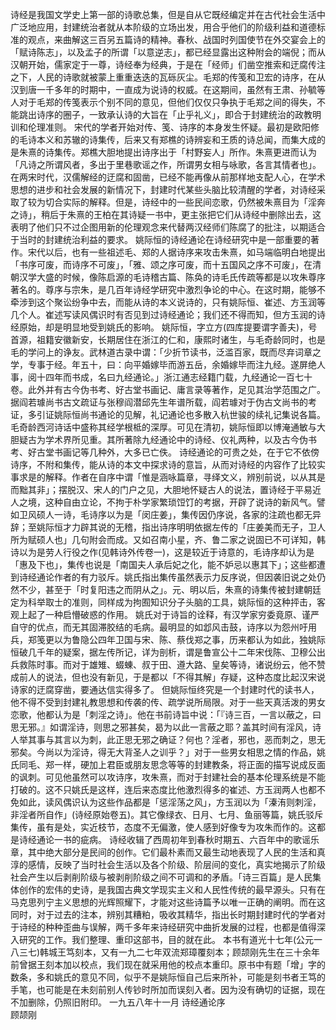 <!-- { "loadSidebar": true } -->
诗经是我国文学史上第一部的诗歌总集，但是自从它既经编定并在古代社会生活中广泛地应用，封建统治者就从本阶级的立场出发，用合乎他们的阶级利益和道德标准的观点，来曲解这三百另五篇诗的精神。春秋、战国时列国使节在外交宴会上的「赋诗陈志」，以及孟子的所谓「以意逆志」，都已经显露出这种附会的端倪；而从汉朝开始，儒家定于一尊，诗经奉为经典，于是在「经师」们凿空推索和迂腐传注之下，人民的诗歌就被蒙上重重迭迭的瓦砾灰尘。毛郑的传笺和卫宏的诗序，在从汉到唐一千多年的时期中，一直成为说诗的权威。在这期间，虽然有王肃、孙毓等人对于毛郑的传笺表示个别不同的意见，但他们仅仅只争执于毛郑之间的得失，不能跳出诗序的圈子，一致承认诗的大旨在「止乎礼义」，即合于封建统治的政教明训和伦理准则。
宋代的学者开始对传、笺、诗序的本身发生怀疑。最初是欧阳修的毛诗本义和苏辙的诗集传，后来又有郑樵的诗辨妄和王质的诗总闻，而集大成的是朱熹的诗集传。郑樵大胆地提出诗序出于「村野妄人」所作。朱熹更进而认为「凡诗之所谓风者，多出于里巷歌谣之作，所谓男女相与咏歌，各言其情者也」。在两宋时代，汉儒解经的迂腐和固凿，已经不能再像从前那样地支配人心，在学术思想的进步和社会发展的新情况下，封建时代某些头脑比较清醒的学者，对诗经采取了较为切合实际的解释。但是，诗经中的一些民间恋歌，仍然被朱熹目为「淫奔之诗」，稍后于朱熹的王柏在其诗疑一书中，更主张把它们从诗经中删除出去，这表明了他们只不过企图用新的伦理观念来代替两汉经师们陈腐了的批注，以期适合于当时的封建统治利益的要求。
姚际恒的诗经通论在诗经研究中是一部重要的著作。宋代以后，也有一些祖述毛、郑的人据诗序来攻击朱熹，如马端临明白地提出「书序可废，而诗序不可废」，「雅、颂之序可废，而十五国风之序不可废」，在清朝汉学大盛的时候，像陈启源的毛诗稽古篇、陈奂的诗毛氏传疏等都是以攻朱尊序著名的。尊序与宗朱，是几百年诗经学研究中激烈争论的中心。在这时期，能够不牵涉到这个聚讼纷争中去，而能从诗的本义说诗的，只有姚际恒、崔述、方玉润等几个人。崔述写读风偶识时有否见到过诗经通论；我们还不得而知，但方玉润的诗经原始，却是明显地受到姚氏的影响。 
姚际恒，字立方(四库提要谓字善夫)，号首源，祖籍安徽新安，长期居住在浙江的仁和，康熙时诸生，与毛奇龄同时，也是毛的学问上的诤友。武林道古录中谓：「少折节读书，泛滥百家，既而尽弃词章之学，专事于经。年五十，曰：向平婚嫁毕而游五岳，余婚嫁毕而注九经。遂屏绝人事，阅十四年而书成，名曰九经通论。」浙江通志经籍门载，九经通论一百七十卷。此外并有古今伪书考、好古堂书画记、庸言录等著作，足见其治学范围之广。据阎若璩尚书古文疏证与张穆阎潜邱先生年谱所载，阎若璩对于伪古文尚书的考证，多引证姚际恒尚书通论的见解，礼记通论也多散入杭世骏的续礼记集说各篇。毛奇龄西河诗话中盛称其经学根柢的深厚。可见在清初，姚际恒即以博淹通敏与大胆疑古为学术界所见重。其所著除九经通论中的诗经、仪礼两种，以及古今伪书考、好古堂书画记等几种外，大多已亡佚。
诗经通论的可贵之处，在于它不依傍诗序，不附和集传，能从诗的本文中探求诗的意旨，从而对诗经的内容作了比较实事求是的解释。作者在自序中谓「惟是涵咏篇章，寻绎文义，辨别前说，以从其是而黜其非」；摆脱汉、宋人的门户之见，大胆地怀疑古人的说法，置诗经于平易近人之境，这种自由立论，不拘于朴学家繁琐饾饤的考据，开辟了说诗的新风气。譬如卫风硕人一诗，毛诗序以为是「闵庄姜」，集传因仍序说，各家的注疏也都无异辞；至姚际恒才力辟其说的无稽，指出诗序明明依据左传的「庄姜美而无子，卫人所为赋硕人也」几句附会而成。又如召南小星，齐、鲁二家之说固已不可详知，韩诗以为是劳人行役之作(见韩诗外传卷一)，这是较近于诗意的，毛诗序却认为是「惠及下也」，集传也说是「南国夫人承后妃之化，能不妒忌以惠其下」；这些都遭到诗经通论作者的有力驳斥。姚氏指出集传虽然表示力反序说，但因袭旧说之处仍然不少，甚至于「时复阳违之而阴从之」。元、明以后，朱熹的诗集传被封建朝廷定为科举取士的准则，同样成为拘囿知识分子头脑的工具，姚际恒的这种抨击，客观上起了一种启懵破惑的作用。
姚氏对于诗旨的诠释，有汉学家穷委竟原、谨严自守的优点，而无其固滞胶结的毛病。最明显的如邶风击鼓，诗序以为怨州吁用兵，郑笺更以为鲁隐公四年卫国与宋、陈、蔡伐郑之事，历来都认为如此，独姚际恒破几千年的疑案，据左传所记，详为剖析，谓是鲁宣公十二年宋伐陈、卫穆公出兵救陈时事。而对于雄雉、蝃蝀、叔于田、遵大路、皇矣等诗，诸说纷云，他不赞成前人的说法，但也没有新见，于是都以「不得其解」存疑，这种态度比起汉宋说诗家的迂腐穿凿，要通达信实得多了。
但姚际恒终究是一个封建时代的读书人，他不得不受到封建礼教思想和传袭的传、疏学说所局限。对于一些天真活泼的男女恋歌，他都认为是「刺淫之诗」。他在书前诗旨中说：「『诗三百，一言以蔽之，曰思无邪。』如谓淫诗，则思之邪甚矣，曷为以此一言蔽之耶？盖其时间有淫风，诗人举其事与其言以为刺，此正思无邪之确证？何也？淫者，邪也，恶而刺之，思无邪矣。今尚以为淫诗，得无大背圣人之训乎？」对于一些男女相思之情的作品，姚氏同毛、郑一样，硬加上君臣或朋友思念等等的封建教条，将正面的描写说成反面的讽刺。可见他虽然可以攻诗序，攻朱熹，而对于封建社会的基本伦理系统是不能打破的。这不只姚氏是这样，连后来态度比他激烈得多的崔述、方玉润两人也都不免如此，读风偶识认为这些作品都是「惩淫荡之风」，方玉润以为「溱洧则刺淫，非淫者所自作」(诗经原始卷五)。其它像绿衣、日月、七月、鱼丽等篇，姚氏驳斥集传，虽有是处，实近枝节，态度不无偏激，使人感到好像专为攻朱而作的。这都是诗经通论一书的疵病。
诗经收辑了西周初年到春秋时期五、六百年中的歌谣乐章，其中绝大部分是民间的创作。它们最朴素而又最生动地表现了人民的生活和真淳的感情，反映了当时社会生活以及各个阶级、阶层间的变化，真实地揭示了阶级社会产生以后剥削阶级与被剥削阶级之间不可调和的矛盾。「诗三百篇」是人民集体创作的宏伟的史诗，是我国古典文学现实主义和人民性传统的最早源头。只有在马克思列宁主义思想的光辉照耀下，才能对这些诗篇予以唯一正确的阐明。而在这同时，对于过去的注本，辨别其糟粕，吸收其精华，指出长时期封建时代的学者对于诗经的种种歪曲与误解，两千多年来诗经研究中曲折发展的过程，也都是值得深入研究的工作。我们整理、重印这部书，目的就在此。
本书有道光十七年(公元一八三七)韩城王笃刻本，又有一九二七年双流郑璋覆刻本；顾颉刚先生在三十余年前曾据王刻本加以校点，我们现在就采用他的校点本重印。原书中有题「增」字的数条，多和姚氏的意见不同，似乎不是姚际恒自己后来所补，可能是刻书者王笃的手笔，也可能是在未刻前别人传钞时所加而误刻入者。因为没有确切的证据，现在不加删除，仍照旧附印。
一九五八年十一月
诗经通论序　　　　　　　　　　　　　　　　
顾颉刚
